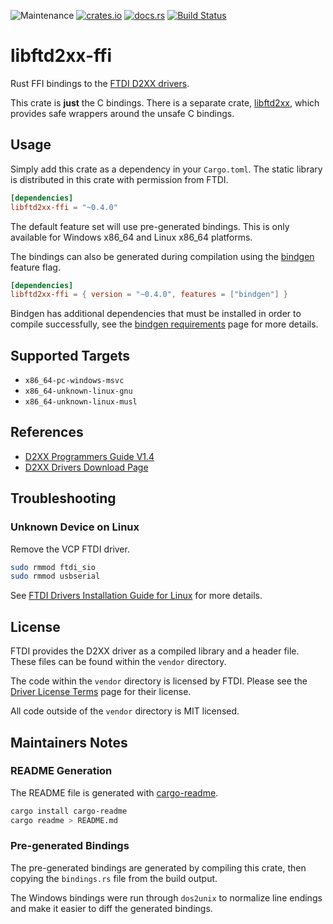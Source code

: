 ![Maintenance](https://img.shields.io/badge/maintenance-passively--maintained-yellowgreen.svg)
[![crates.io](https://img.shields.io/crates/v/libftd2xx-ffi.svg)](https://crates.io/crates/libftd2xx-ffi)
[![docs.rs](https://docs.rs/libftd2xx-ffi/badge.svg)](https://docs.rs/libftd2xx-ffi/)
[![Build Status](https://travis-ci.com/newAM/libftd2xx-ffi-rs.svg?branch=master)](https://travis-ci.com/newAM/libftd2xx-ffi-rs)

# libftd2xx-ffi

Rust FFI bindings to the [FTDI D2XX drivers].

This crate is **just** the C bindings.
There is a separate crate, [libftd2xx], which provides safe wrappers around
the unsafe C bindings.

## Usage
Simply add this crate as a dependency in your `Cargo.toml`.
The static library is distributed in this crate with permission from FTDI.

```toml
[dependencies]
libftd2xx-ffi = "~0.4.0"
```

The default feature set will use pre-generated bindings.
This is only available for Windows x86_64 and Linux x86_64 platforms.

The bindings can also be generated during compilation using the [bindgen]
feature flag.
```toml
[dependencies]
libftd2xx-ffi = { version = "~0.4.0", features = ["bindgen"] }
```

Bindgen has additional dependencies that must be installed in order to
compile successfully, see the [bindgen requirements] page for more details.

## Supported Targets

* `x86_64-pc-windows-msvc`
* `x86_64-unknown-linux-gnu`
* `x86_64-unknown-linux-musl`

## References

* [D2XX Programmers Guide V1.4]
* [D2XX Drivers Download Page]

## Troubleshooting
### Unknown Device on Linux
Remove the VCP FTDI driver.
```bash
sudo rmmod ftdi_sio
sudo rmmod usbserial
```
See [FTDI Drivers Installation Guide for Linux] for more details.

## License
FTDI provides the D2XX driver as a compiled library and a header file.
These files can be found within the `vendor` directory.

The code within the `vendor` directory is licensed by FTDI.
Please see the [Driver License Terms] page for their license.

All code outside of the `vendor` directory is MIT licensed.

## Maintainers Notes
### README Generation
The README file is generated with [cargo-readme].

```bash
cargo install cargo-readme
cargo readme > README.md
```

### Pre-generated Bindings
The pre-generated bindings are generated by compiling this crate, then
copying the `bindings.rs` file from the build output.

The Windows bindings were run through `dos2unix` to normalize line endings
and make it easier to diff the generated bindings.

[bindgen requirements]: https://rust-lang.github.io/rust-bindgen/requirements.html
[bindgen]: https://github.com/rust-lang/rust-bindgen
[cargo-readme]: https://github.com/livioribeiro/cargo-readme
[D2XX Drivers Download Page]: https://www.ftdichip.com/Drivers/D2XX.htm
[D2xx Programmers Guide V1.4]: https://www.ftdichip.com/Support/Documents/ProgramGuides/D2XX_Programmer's_Guide(FT_000071).pdf
[Driver License Terms]: https://www.ftdichip.com/Drivers/FTDriverLicenceTerms.htm
[FTDI D2XX drivers]: https://www.ftdichip.com/Drivers/D2XX.htm
[FTDI Drivers Installation Guide for Linux]: http://www.ftdichip.cn/Support/Documents/AppNotes/AN_220_FTDI_Drivers_Installation_Guide_for_Linux.pdf
[libftd2xx]: https://github.com/newAM/libftd2xx-rs
[Rust Edition Guide]: https://doc.rust-lang.org/edition-guide/rust-2018/platform-and-target-support/musl-support-for-fully-static-binaries.html
